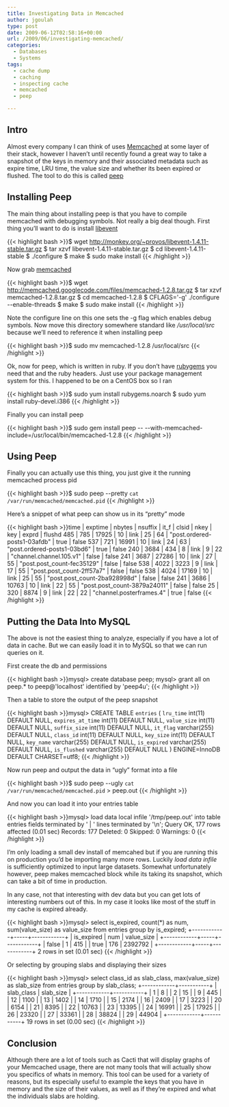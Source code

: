 ```yaml
---
title: Investigating Data in Memcached
author: jgoulah
type: post
date: 2009-06-12T02:58:16+00:00
url: /2009/06/investigating-memcached/
categories:
  - Databases
  - Systems
tags:
  - cache dump
  - caching
  - inspecting cache
  - memcached
  - peep

---
```

## Intro

Almost every company I can think of uses <a target="_blank" href="http://www.danga.com/memcached/">Memcached</a> at some layer of their stack, however I haven&#8217;t until recently found a great way to take a snapshot of the keys in memory and their associated metadata such as expire time, LRU time, the value size and whether its been expired or flushed. The tool to do this is called <a target="_blank" href="http://github.com/fauna/peep/tree/master">peep</a> 

## Installing Peep

The main thing about installing peep is that you have to compile memcached with debugging symbols. Not really a big deal though. First thing you&#8217;ll want to do is install <a target="_blank" href=" http://monkey.org/~provos/libevent/">libevent</a> 

{{< highlight bash >}}$ wget http://monkey.org/~provos/libevent-1.4.11-stable.tar.gz
$ tar xzvf libevent-1.4.11-stable.tar.gz
$ cd libevent-1.4.11-stable
$ ./configure
$ make
$ sudo make install
{{< /highlight >}}

Now grab <a target="_blank" href="http://www.danga.com/memcached/">memcached</a>

{{< highlight bash >}}$ wget http://memcached.googlecode.com/files/memcached-1.2.8.tar.gz
$ tar xzvf memcached-1.2.8.tar.gz
$ cd memcached-1.2.8
$ CFLAGS='-g' ./configure --enable-threads
$ make 
$ sudo make install
{{< /highlight >}}

Note the configure line on this one sets the -g flag which enables debug symbols. Now move this directory somewhere standard like _/usr/local/src_ because we&#8217;ll need to reference it when installing peep

{{< highlight bash >}}$ sudo mv memcached-1.2.8 /usr/local/src
{{< /highlight >}}

Ok, now for peep, which is written in ruby. If you don&#8217;t have <a target="_blank" href="http://rubygems.org/">rubygems</a> you need that and the ruby headers. Just use your package management system for this. I happened to be on a CentOS box so I ran

{{< highlight bash >}}$ sudo yum install rubygems.noarch
$ sudo yum install ruby-devel.i386
{{< /highlight >}}

Finally you can install peep

{{< highlight bash >}}$ sudo gem install peep -- --with-memcached-include=/usr/local/bin/memcached-1.2.8
{{< /highlight >}}

## Using Peep

Finally you can actually use this thing, you just give it the running memcached process pid 

{{< highlight bash >}}$ sudo peep --pretty `cat /var/run/memcached/memcached.pid`
{{< /highlight >}}

Here&#8217;s a snippet of what peep can show us in its &#8220;pretty&#8221; mode

{{< highlight bash >}}time |   exptime |  nbytes | nsuffix | it_f | clsid | nkey |                           key | exprd | flushd
       485 |       785 |   17925 |      10 | link |    25 |   64 |  "post.ordered-posts1-03afdb" |  true |  false
       537 |       721 |   16991 |      10 | link |    24 |   63 |  "post.ordered-posts1-03bd6"  |  true |  false
       240 |      3684 |     434 |       8 | link |     9 |   22 |  "channel.channel.105.v1"     | false |  false
       241 |      3687 |   27286 |      10 | link |    27 |   55 |  "post.post_count-fec35129"   | false |  false
       538 |      4022 |    3223 |       9 | link |    17 |   55 |  "post.post_count-2ff57a7"    | false |  false
       538 |      4024 |   17169 |      10 | link |    25 |   55 |  "post.post_count-2ba928998d" | false |  false
       241 |      3686 |   10763 |      10 | link |    22 |   55 |  "post.post_count-3879a24011" | false |  false
        25 |       320 |    8874 |       9 | link |    22 |   22 |  "channel.posterframes.4"     |  true |  false
{{< /highlight >}}

## Putting the Data Into MySQL

The above is not the easiest thing to analyze, especially if you have a lot of data in cache. But we can easily load it in to MySQL so that we can run queries on it.

First create the db and permissions

{{< highlight bash >}}mysql> create database peep;
mysql> grant all on peep.* to peep@'localhost' identified by 'peep4u';
{{< /highlight >}}

Then a table to store the output of the peep snapshot

{{< highlight bash >}}mysql> CREATE TABLE `entries` (
  `lru_time` int(11) DEFAULT NULL,
  `expires_at_time` int(11) DEFAULT NULL,
  `value_size` int(11) DEFAULT NULL,
  `suffix_size` int(11) DEFAULT NULL,
  `it_flag` varchar(255) DEFAULT NULL,
  `class_id` int(11) DEFAULT NULL,
  `key_size` int(11) DEFAULT NULL,
  `key_name` varchar(255) DEFAULT NULL,
  `is_expired` varchar(255) DEFAULT NULL,
  `is_flushed` varchar(255) DEFAULT NULL
) ENGINE=InnoDB DEFAULT CHARSET=utf8;
{{< /highlight >}}

Now run peep and output the data in &#8220;ugly&#8221; format into a file

{{< highlight bash >}}$ sudo peep --ugly `cat /var/run/memcached/memcached.pid` > peep.out
{{< /highlight >}}

And now you can load it into your entries table

{{< highlight bash >}}mysql> load data local infile '/tmp/peep.out' into table entries fields terminated by ' | ' lines terminated by '\n';
Query OK, 177 rows affected (0.01 sec)
Records: 177  Deleted: 0  Skipped: 0  Warnings: 0
{{< /highlight >}}

I&#8217;m only loading a small dev install of memcahed but if you are running this on production you&#8217;d be importing many more rows. Luckily _load data infile_ is sufficiently optimized to input large datasets. Somewhat unfortunately however, peep makes memcached block while its taking its snapshot, which can take a bit of time in production. 

In any case, not that interesting with dev data but you can get lots of interesting numbers out of this. In my case it looks like most of the stuff in my cache is expired already.

{{< highlight bash >}}mysql> select is_expired, count(*) as num, sum(value_size) as value_size from entries group by is_expired;
+------------+-----+------------+
| is_expired | num | value_size |
+------------+-----+------------+
| false      |   1 |        415 |
| true       | 176 |    2392792 |
+------------+-----+------------+
2 rows in set (0.01 sec)
{{< /highlight >}}

Or selecting by grouping slabs and displaying their sizes

{{< highlight bash >}}mysql> select class_id as slab_class, max(value_size) as slab_size from entries group by slab_class;
+------------+-----------+
| slab_class | slab_size |
+------------+-----------+
|          1 |         8 |
|          2 |        15 |
|          9 |       445 |
|         12 |      1100 |
|         13 |      1402 |
|         14 |      1710 |
|         15 |      2174 |
|         16 |      2409 |
|         17 |      3223 |
|         20 |      6154 |
|         21 |      8395 |
|         22 |     10763 |
|         23 |     13395 |
|         24 |     16991 |
|         25 |     17925 |
|         26 |     23320 |
|         27 |     33361 |
|         28 |     38824 |
|         29 |     44904 |
+------------+-----------+
19 rows in set (0.00 sec)
{{< /highlight >}}

## Conclusion

Although there are a lot of tools such as Cacti that will display graphs of your Memcached usage, there are not many tools that will actually show you specifics of whats in memory. This tool can be used for a variety of reasons, but its especially useful to example the keys that you have in memory and the size of their values, as well as if they&#8217;re expired and what the individuals slabs are holding.
